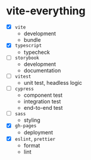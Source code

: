 # vite-everything

-   [x] `vite`
    -   development
    -   bundle
-   [x] `typescript`
    -   typecheck
-   [ ] `storybook`
    -   development
    -   documentation
-   [ ] `vitest`
    -   unit test, headless logic
-   [ ] `cypress`
    -   component test
    -   integration test
    -   end-to-end test
-   [ ] `sass`
    -   styling
-   [x] `gh-pages`
    -   deployment
-   [x] `eslint`, `prettier`
    -   format
    -   lint
